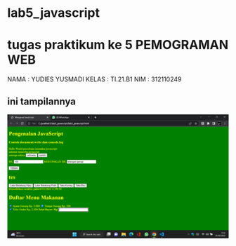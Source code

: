 # lab5_javascript

# tugas praktikum ke 5 PEMOGRAMAN WEB
NAMA : YUDIES YUSMADI
KELAS : TI.21.B1
NIM : 312110249

## ini tampilannya

![gambar 1](screenshot/ss1.png)
